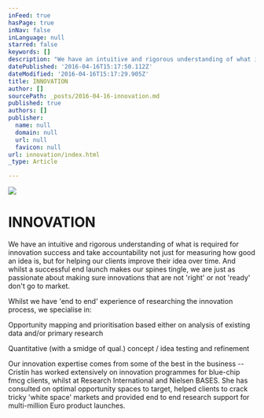 ```yaml
---
inFeed: true
hasPage: true
inNav: false
inLanguage: null
starred: false
keywords: []
description: "We have an intuitive and rigorous understanding of what is required for innovation success and take accountability not just for measuring how good an idea is, but for helping our clients improve their idea over time.\_ And whilst a successful end launch makes our spines tingle, we are just as passionate about making sure innovations that are not ‘right’ or not ‘ready’ don’t go to market."
datePublished: '2016-04-16T15:17:50.112Z'
dateModified: '2016-04-16T15:17:29.905Z'
title: INNOVATION
author: []
sourcePath: _posts/2016-04-16-innovation.md
published: true
authors: []
publisher:
  name: null
  domain: null
  url: null
  favicon: null
url: innovation/index.html
_type: Article

---
```

![](https://the-grid-user-content.s3-us-west-2.amazonaws.com/3c066e64-c24d-4d41-8825-93708cc7e5aa.png)

# INNOVATION

We have an intuitive and rigorous understanding of what is required for innovation success and take accountability not just for measuring how good an idea is, but for helping our clients improve their idea over time.  And whilst a successful end launch makes our spines tingle, we are just as passionate about making sure innovations that are not 'right' or not 'ready' don't go to market.

Whilst we have 'end to end' experience of researching the innovation process, we specialise in:

Opportunity mapping and prioritisation based either on analysis of existing data and/or primary research

Quantitative (with a smidge of qual.) concept / idea testing and refinement

Our innovation expertise comes from some of the best in the business -- Cristín has worked extensively on innovation programmes for blue-chip fmcg clients, whilst at Research International and Nielsen BASES.  She has consulted on optimal opportunity spaces to target, helped clients to crack tricky 'white space' markets and provided end to end research support for multi-million Euro product launches.